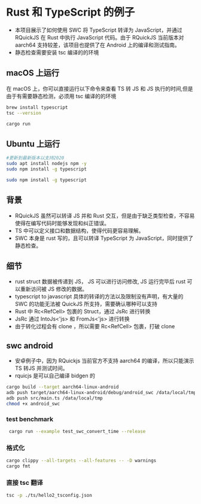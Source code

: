 # Rust 和 TypeScript 的例子

- 本项目展示了如何使用 SWC 将 TypeScript 转译为 JavaScript，并通过 RQuickJS 在 Rust 中执行 JavaScript 代码。由于 RQuickJS 当前版本对 aarch64 支持较差，该项目也提供了在 Android 上的编译和测试指南。
- 静态检查需要安装 tsc 编译的的环境

## macOS 上运行

在 macOS 上，你可以直接运行以下命令来查看 TS 转 JS 和 JS 执行的时间,但是由于有需要静态检测，必须用 tsc 编译的的环境

```bash
brew install typescript
tsc --version   

cargo run
```

## Ubuntu 上运行

```bash
#更新到最新版本以支持2020
sudo apt install nodejs npm -y
sudo npm install -g typescript

sudo npm install -g typescript
```

## 背景

- RQuickJS 虽然可以转译 JS 并和 Rust 交互，但是由于缺乏类型检查，不容易使得在编写代码时能够发现和纠正错误。
- TS 中可以定义接口和数据结构，使得代码更容易理解。
- SWC 本身是 rust 写的，且可以转译 TypeScript 为 JavaScript，同时提供了静态检查。

## 细节

- rust struct 数据被传递到 JS， JS 可以进行访问修改, JS 运行完毕后 rust 可以重新访问被 JS 修改的数据。
- typescript to javascript 具体的转译的方法以及限制没有声明，有大量的 SWC 的功能无法被 QuickJS 所支持，需要确认哪种可以支持
- Rust 中 Rc<RefCell<T>> 包裹的 Struct，通过 JsRc<T> 进行转换
- JsRc<T> 通过 IntoJs<'js> 和 FromJs<'js> 进行转换
- 由于转化过程会有 clone ，所以需要 Rc<RefCell<T>> 包裹，打破 clone

## swc android

- 安卓例子中，因为 RQuickjs 当前官方不支持 aarch64 的编译，所以只能演示 TS 转JS 并测试时间。
- rquicjs 是可以自己编译 bidgen 的

```bash
cargo build --target aarch64-linux-android
adb push target/aarch64-linux-android/debug/android_swc /data/local/tmp
adb push src/main.ts /data/local/tmp
chmod +x android_swc
```

### test benchmark

```bash
 cargo run --example test_swc_convert_time --release
```

### 格式化

```bash
cargo clippy --all-targets --all-features -- -D warnings
cargo fmt
```

### 直接 tsc 翻译

```bash
tsc -p ./ts/hello2_tsconfig.json
```
